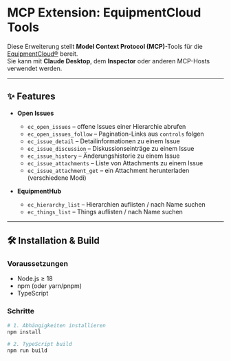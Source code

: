 # MCP Extension: EquipmentCloud Tools

Diese Erweiterung stellt **Model Context Protocol (MCP)**-Tools für die [EquipmentCloud®](https://eqcloud.kontron-ais.com) bereit.  
Sie kann mit **Claude Desktop**, dem **Inspector** oder anderen MCP-Hosts verwendet werden.

---

## ✨ Features

- **Open Issues**
  - `ec_open_issues` – offene Issues einer Hierarchie abrufen
  - `ec_open_issues_follow` – Pagination-Links aus `controls` folgen
  - `ec_issue_detail` – Detailinformationen zu einem Issue
  - `ec_issue_discussion` – Diskussions­einträge zu einem Issue
  - `ec_issue_history` – Änderungs­historie zu einem Issue
  - `ec_issue_attachments` – Liste von Attachments zu einem Issue
  - `ec_issue_attachment_get` – ein Attachment herunterladen (verschiedene Modi)

- **EquipmentHub**
  - `ec_hierarchy_list` – Hierarchien auflisten / nach Name suchen
  - `ec_things_list` – Things auflisten / nach Name suchen

---

## 🛠️ Installation & Build

### Voraussetzungen
- Node.js ≥ 18
- npm (oder yarn/pnpm)
- TypeScript

### Schritte
```bash
# 1. Abhängigkeiten installieren
npm install

# 2. TypeScript build
npm run build